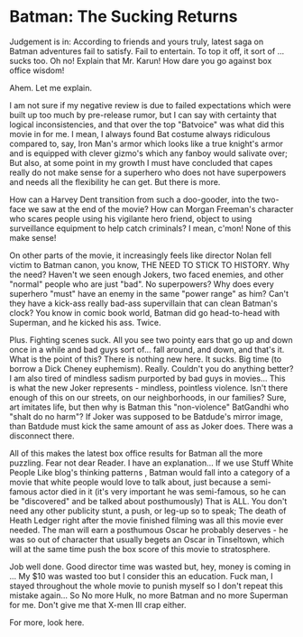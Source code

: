 # Batman: The Sucking Returns

Judgement is in: According to friends and yours truly, latest saga on
Batman adventures fail to satisfy. Fail to entertain. To top it off,
it sort of ... sucks too. Oh no! Explain that Mr. Karun! How dare you
go against box office wisdom!

Ahem. Let me explain.

I am not sure if my negative review is due to failed expectations
which were built up too much by pre-release rumor, but I can say with
certainty that logical inconsistencies, and that over the top
"Batvoice" was what did this movie in for me. I mean, I always found
Bat costume always ridiculous compared to, say, Iron Man's armor which
looks like a true knight's armor and is equipped with clever gizmo's
which any fanboy would salivate over; But also, at some point in my
growth I must have concluded that capes really do not make sense for a
superhero who does not have superpowers and needs all the flexibility
he can get. But there is more.

How can a Harvey Dent transition from such a doo-gooder, into the
two-face we saw at the end of the movie? How can Morgan Freeman's
character who scares people using his vigilante hero friend, object to
using surveillance equipment to help catch criminals? I mean, c'mon!
None of this make sense!

On other parts of the movie, it increasingly feels like director Nolan
fell victim to Batman canon, you know, THE NEED TO STICK TO
HISTORY. Why the need? Haven't we seen enough Jokers, two faced
enemies, and other "normal" people who are just "bad". No superpowers?
Why does every superhero "must" have an enemy in the same "power
range" as him? Can't they have a kick-ass really bad-ass supervillain
that can clean Batman's clock? You know in comic book world, Batman
did go head-to-head with Superman, and he kicked his ass. Twice.

Plus. Fighting scenes suck. All you see two pointy ears that go up and
down once in a while and bad guys sort of... fall around, and down,
and that's it. What is the point of this? There is nothing new
here. It sucks. Big time (to borrow a Dick Cheney
euphemism). Really. Couldn't you do anything better? I am also tired
of mindless sadism purported by bad guys in movies... This is what the
new Joker represents - mindless, pointless violence. Isn't there
enough of this on our streets, on our neighborhoods, in our families?
Sure, art imitates life, but then why is Batman this "non-violence"
BatGandhi who "shalt do no harm"? If Joker was supposed to be
Batdude's mirror image, than Batdude must kick the same amount of ass
as Joker does. There was a disconnect there.

All of this makes the latest box office results for Batman all the
more puzzling. Fear not dear Reader. I have an explanation... If we
use Stuff White People Like blog's thinking patterns , Batman would
fall into a category of a movie that white people would love to talk
about, just because a semi-famous actor died in it (it's very
important he was semi-famous, so he can be "discovered" and be talked
about posthumously) That is ALL. You don't need any other publicity
stunt, a push, or leg-up so to speak; The death of Heath Ledger right
after the movie finished filming was all this movie ever needed. The
man will earn a posthumous Oscar he probably deserves - he was so out
of character that usually begets an Oscar in Tinseltown, which will at
the same time push the box score of this movie to stratosphere.

Job well done. Good director time was wasted but, hey, money is coming
in ... My $10 was wasted too but I consider this an education. Fuck
man, I stayed throughout the whole movie to punish myself so I don't
repeat this mistake again... So No more Hulk, no more Batman and no
more Superman for me. Don't give me that X-men III crap either.

For more, look here.
